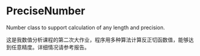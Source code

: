 # PreciseNumber
Number class to support calculation of any length and precision.

这是我数值分析课程的第二次大作业，程序用多种算法计算反正切函数值，能够达到任意精度。详细情况请参考报告。
